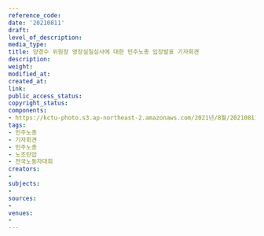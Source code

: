 ```yaml
---
reference_code: 
date: '20210811'
draft: 
level_of_description: 
media_type: 
title: 양경수 위원장 영장실질심사에 대한 민주노총 입장발표 기자회견
description: 
weight: 
modified_at: 
created_at: 
link: 
public_access_status: 
copyright_status: 
components:
- https://kctu-photo.s3.ap-northeast-2.amazonaws.com/2021년/8월/20210811-양경수+위원장+영장실질심사에+대한+민주노총+입장발표+기자회견_민주노총_기자회견_민주노총_노조탄압_전국노동자대회/_1D20478.jpg
tags:
- 민주노총
- 기자회견
- 민주노총
- 노조탄압
- 전국노동자대회
creators:
- 
subjects:
- 
sources:
- 
venues:
- 
---
```

